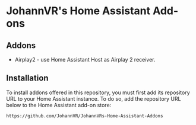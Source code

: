 # JohannVR's Home Assistant Add-ons

## Addons

* Airplay2 - use Home Assistant Host as Airplay 2 receiver.

## Installation

To install addons offered in this repository, you must first add its repository URL to your Home Assistant instance. To do so, add the repository URL below to the Home Assistant add-on store:

`https://github.com/JohannVR/JohannVRs-Home-Assistant-Addons`